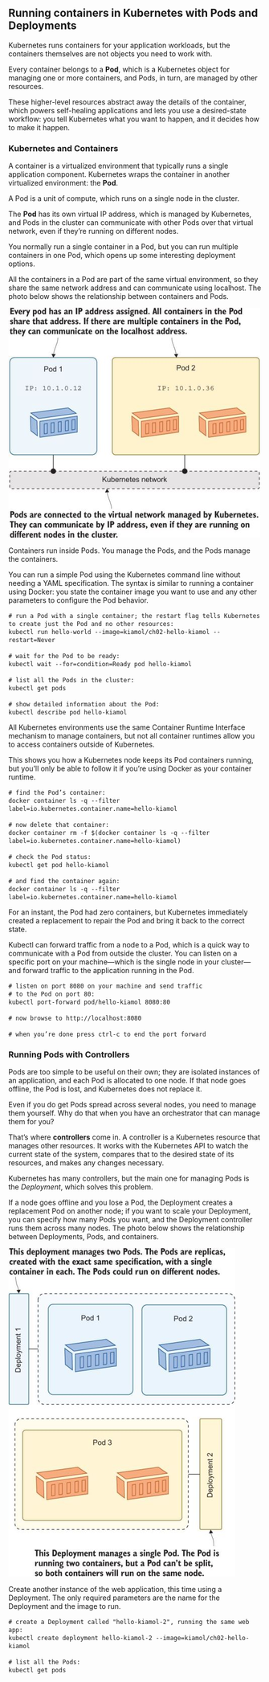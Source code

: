 ## Running containers in Kubernetes with Pods and Deployments
Kubernetes runs containers for your application workloads, but the containers themselves are not objects you need to work with. 

Every container belongs to a **Pod**, which is a Kubernetes object for managing one or more containers, and Pods, in turn, are managed by other resources. 

These higher-level resources abstract away the details of the container, which powers self-healing applications and lets you use a desired-state workflow: you tell Kubernetes what you want to happen, and it decides how to make it happen.

### Kubernetes and Containers
A container is a virtualized environment that typically runs a single application component. Kubernetes wraps the container in another virtualized environment: the **Pod**.

A Pod is a unit of compute, which runs on a single node in the cluster. 

The **Pod** has its own virtual IP address, which is managed by Kubernetes, and Pods in the cluster can communicate with other Pods over that virtual network, even if they’re running on different nodes.

You normally run a single container in a Pod, but you can run multiple containers in one Pod, which opens up some interesting deployment options.

All the containers in a Pod are part of the same virtual environment, so they share the same network address and can communicate using localhost. The photo below shows the relationship between containers and Pods.

![Container Orchestration](./img/1.jpeg)

Containers run inside Pods. You manage the Pods, and the Pods manage the containers.

You can run a simple Pod using the Kubernetes command line without needing a YAML specification. The syntax is similar to running a container using Docker: you state the container image you want to use and any other parameters to configure the Pod behavior.

```
# run a Pod with a single container; the restart flag tells Kubernetes to create just the Pod and no other resources:
kubectl run hello-world --image=kiamol/ch02-hello-kiamol --restart=Never
 
# wait for the Pod to be ready:
kubectl wait --for=condition=Ready pod hello-kiamol
 
# list all the Pods in the cluster:
kubectl get pods
 
# show detailed information about the Pod:
kubectl describe pod hello-kiamol
```

All Kubernetes environments use the same Container Runtime Interface mechanism to manage containers, but not all container runtimes allow you to access containers outside of Kubernetes. 

This shows you how a Kubernetes node keeps its Pod containers running, but you’ll only be able to follow it if you’re using Docker as your container runtime.

```
# find the Pod’s container:
docker container ls -q --filter label=io.kubernetes.container.name=hello-kiamol
 
# now delete that container:
docker container rm -f $(docker container ls -q --filter label=io.kubernetes.container.name=hello-kiamol)
 
# check the Pod status:
kubectl get pod hello-kiamol
 
# and find the container again:
docker container ls -q --filter label=io.kubernetes.container.name=hello-kiamol
```

For an instant, the Pod had zero containers, but Kubernetes immediately created a replacement to repair the Pod and bring it back to the correct state.

Kubectl can forward traffic from a node to a Pod, which is a quick way to communicate with a Pod from outside the cluster. You can listen on a specific port on your machine—which is the single node in your cluster—and forward traffic to the application running in the Pod.

```
# listen on port 8080 on your machine and send traffic
# to the Pod on port 80:
kubectl port-forward pod/hello-kiamol 8080:80
 
# now browse to http://localhost:8080
 
# when you’re done press ctrl-c to end the port forward
```

### Running Pods with Controllers
Pods are too simple to be useful on their own; they are isolated instances of an application, and each Pod is allocated to one node. If that node goes offline, the Pod is lost, and Kubernetes does not replace it.

Even if you do get Pods spread across several nodes, you need to manage them yourself. Why do that when you have an orchestrator that can manage them for you?

That’s where **controllers** come in. A controller is a Kubernetes resource that manages other resources. It works with the Kubernetes API to watch the current state of the system, compares that to the desired state of its resources, and makes any changes necessary. 

Kubernetes has many controllers, but the main one for managing Pods is the *Deployment*, which solves this problem.

If a node goes offline and you lose a Pod, the Deployment creates a replacement Pod on another node; if you want to scale your Deployment, you can specify how many Pods you want, and the Deployment controller runs them across many nodes. The photo below shows the relationship between Deployments, Pods, and containers.

![Container Orchestration](./img/2.jpeg)

Create another instance of the web application, this time using a Deployment. The only required parameters are the name for the Deployment and the image to run.

```
# create a Deployment called "hello-kiamol-2", running the same web app:
kubectl create deployment hello-kiamol-2 --image=kiamol/ch02-hello-kiamol
 
# list all the Pods:
kubectl get pods
```

